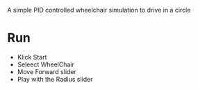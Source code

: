 A simple PID controlled wheelchair simulation to drive in a circle

# Run

- Klick Start
- Seleect WheelChair
- Move Forward slider
- Play with the Radius slider